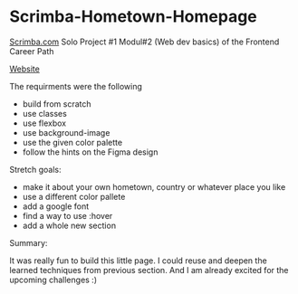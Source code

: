 # Scrimba-Hometown-Homepage
<a target="_blank" href="https://scrimba.com">Scrimba.com</a> Solo Project #1 Modul#2 (Web dev basics) of the Frontend Career Path

<a target="_blank" href="https://lanu135.github.io/Scrimba-Hometown-Homepage/">Website</a>

The requirments were the following

- build from scratch
- use classes
- use flexbox
- use background-image
- use the given color palette
- follow the hints on the Figma design
  
Stretch goals:

- make it about your own hometown, country or whatever place you like
- use a different color pallete
- add a google font
- find a way to use :hover
- add a whole new section



Summary:

It was really fun to build this little page. I could reuse and deepen the learned techniques from previous section. And I am already excited for the upcoming challenges :)
